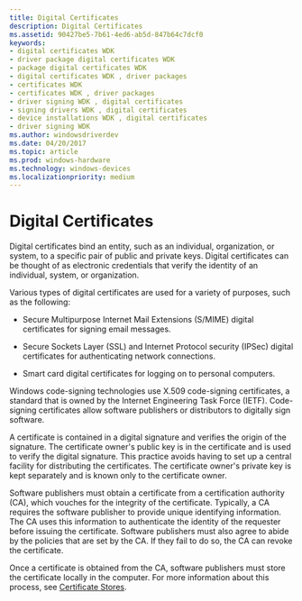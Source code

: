 ```yaml
---
title: Digital Certificates
description: Digital Certificates
ms.assetid: 90427be5-7b61-4ed6-ab5d-847b64c7dcf0
keywords:
- digital certificates WDK
- driver package digital certificates WDK
- package digital certificates WDK
- digital certificates WDK , driver packages
- certificates WDK
- certificates WDK , driver packages
- driver signing WDK , digital certificates
- signing drivers WDK , digital certificates
- device installations WDK , digital certificates
- driver signing WDK
ms.author: windowsdriverdev
ms.date: 04/20/2017
ms.topic: article
ms.prod: windows-hardware
ms.technology: windows-devices
ms.localizationpriority: medium
---
```


# Digital Certificates


Digital certificates bind an entity, such as an individual, organization, or system, to a specific pair of public and private keys. Digital certificates can be thought of as electronic credentials that verify the identity of an individual, system, or organization.

Various types of digital certificates are used for a variety of purposes, such as the following:

-   Secure Multipurpose Internet Mail Extensions (S/MIME) digital certificates for signing email messages.

-   Secure Sockets Layer (SSL) and Internet Protocol security (IPSec) digital certificates for authenticating network connections.

-   Smart card digital certificates for logging on to personal computers.

Windows code-signing technologies use X.509 code-signing certificates, a standard that is owned by the Internet Engineering Task Force (IETF). Code-signing certificates allow software publishers or distributors to digitally sign software.

A certificate is contained in a digital signature and verifies the origin of the signature. The certificate owner's public key is in the certificate and is used to verify the digital signature. This practice avoids having to set up a central facility for distributing the certificates. The certificate owner's private key is kept separately and is known only to the certificate owner.

Software publishers must obtain a certificate from a certification authority (CA), which vouches for the integrity of the certificate. Typically, a CA requires the software publisher to provide unique identifying information. The CA uses this information to authenticate the identity of the requester before issuing the certificate. Software publishers must also agree to abide by the policies that are set by the CA. If they fail to do so, the CA can revoke the certificate.

Once a certificate is obtained from the CA, software publishers must store the certificate locally in the computer. For more information about this process, see [Certificate Stores](certificate-stores.md).

 

 





